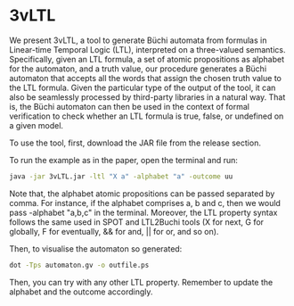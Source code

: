 # 3vLTL

We present 3vLTL, a tool to generate Büchi automata from  formulas in Linear-time Temporal Logic (LTL), interpreted on a three-valued semantics.
Specifically, given an LTL formula, a set of atomic propositions as alphabet for the automaton, and a truth value, our procedure generates a Büchi automaton that accepts all the words that assign the chosen truth value to the LTL formula. Given the particular type of the output of the tool, it can also be seamlessly processed by third-party libraries in a natural way. That is, the Büchi automaton can then be used in the context of formal verification to check whether an LTL formula is true, false, or undefined on a given model.

To use the tool, first, download the JAR file from the release section.

To run the example as in the paper, open the terminal and run:

```bash
java -jar 3vLTL.jar -ltl "X a" -alphabet "a" -outcome uu
```

Note that, the alphabet atomic propositions can be passed separated by comma. For instance, if the alphabet comprises a, b and c, then we would pass -alphabet "a,b,c" in the terminal.
Moreover, the LTL property syntax follows the same used in SPOT and LTL2Buchi tools (X for next, G for globally, F for eventually, && for and, || for or, and so on).

Then, to visualise the automaton so generated:

```bash
dot -Tps automaton.gv -o outfile.ps
```

Then, you can try with any other LTL property. Remember to update the alphabet and the outcome accordingly.

